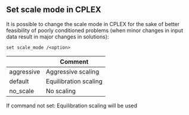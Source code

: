 ## Set scale mode in CPLEX
It is possible to change the scale mode in CPLEX for the sake of better feasibility of poorly conditioned problems (when minor changes in input data result in major changes in solutions):
```
set scale_mode /<option>
```

|<option>|Comment|
|---|---|
|aggressive|Aggressive scaling|
|default|Equilibration scaling|
|no_scale|No scaling|

If command not set: Equilibration scaling will be used